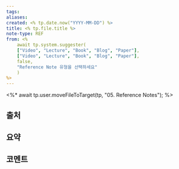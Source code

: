 ```yaml
---
tags:
aliases: 
created: <% tp.date.now("YYYY-MM-DD") %>
title: <% tp.file.title %>
note-type: REF
from: <%
	await tp.system.suggester(
	["Video", "Lecture", "Book", "Blog", "Paper"],
	["Video", "Lecture", "Book", "Blog", "Paper"],
	false,
	"Reference Note 유형을 선택하세요"
	)
%>
---
```

<%*
await tp.user.moveFileToTarget(tp, "05. Reference Notes");
%>

## 출처

## 요약

## 코멘트